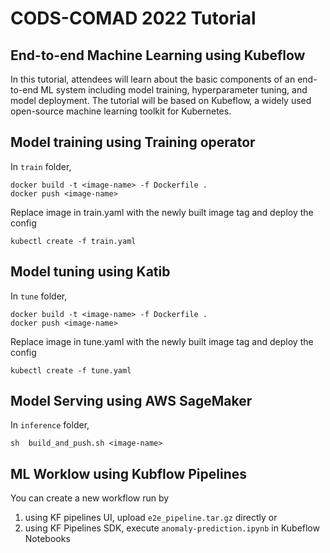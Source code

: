 # CODS-COMAD 2022 Tutorial
## End-to-end Machine Learning using Kubeflow
      
   In this tutorial, attendees will learn about the basic components of an end-to-end ML system including model training, hyperparameter tuning, and model deployment. The tutorial will be based on Kubeflow, a widely used open-source machine learning toolkit for Kubernetes.

## Model training using Training operator

In `train` folder,
   
    docker build -t <image-name> -f Dockerfile .
    docker push <image-name>

Replace image in train.yaml with the newly built image tag and deploy the config

    kubectl create -f train.yaml

## Model tuning using Katib

In `tune` folder, 

    docker build -t <image-name> -f Dockerfile .
    docker push <image-name>

Replace image in tune.yaml with the newly built image tag and deploy the config

    kubectl create -f tune.yaml


## Model Serving using AWS SageMaker

In `inference` folder,

    sh  build_and_push.sh <image-name>
    
 
## ML Worklow using Kubflow Pipelines

You can create a new workflow run by

1. using KF pipelines UI, upload `e2e_pipeline.tar.gz` directly or
2. using KF Pipelines SDK, execute `anomaly-prediction.ipynb` in Kubeflow Notebooks 


